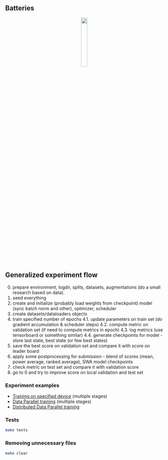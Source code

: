 

## Batteries

<p align="center">
    <img src="https://image.flaticon.com/icons/svg/3103/3103476.svg" height="20%" width="20%">
</p>

## Generalized experiment flow

0. prepare environment, logdir, splits, datasets, augmentations (do a small research based on data).
1. seed everything
2. create and initialize (probably load weights from checkpoint) model (sync batch norm and other), optimizer, scheduler
3. create datasets/dataloaders objects
4. train specified number of epochs
    4.1. update parameters on train set (do gradient accumulation & scheduler steps)
    4.2. compute metric on validation set (if need to compute metrics in epoch)
    4.3. log metrics (use tensorboard or something similar)
    4.4. generate checkpoints for model - store last state, best state (or few best states)
5. save the best score on validation set and compare it with score on leader board
6. apply some postprocessing for submission - blend of scores (mean, power average, ranked average), SWA model checkpoints
7. check metric on test set and compare it with validation score
8. go to 0 and try to improve score on local validation and test set


### Experiment examples

- [Training on specified device](examples/device) (multiple stages)
- [Data Parallel training](examples/dp) (multiple stages)
- [Distributed Data Parallel training](examples/ddp)

### Tests

```bash
make tests
```

### Removing unnecessary files

```bash
make clear
```
